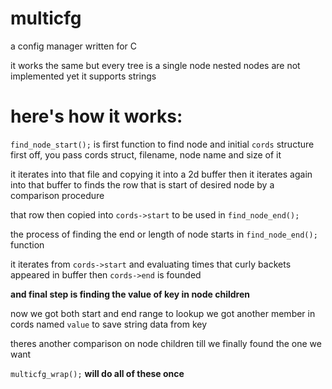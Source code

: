# multicfg

a config manager written for C

it works the same but every tree is a single node
nested nodes are not implemented yet it supports strings

# here's how it works:


`find_node_start();` is first function to find node and initial `cords` structure
first off, you pass cords struct, filename, node name and size of it

it iterates into that file and copying it into a 2d buffer
then it iterates again into that buffer to finds the row that is start of desired node by a comparison procedure

that row then copied into `cords->start` to be used in `find_node_end();`

the process of finding the end or length of node starts in `find_node_end();` function

it iterates from `cords->start` and evaluating times that curly backets appeared in buffer then `cords->end` is founded

**and final step is finding the value of key in node children**

now we got both start and end range to lookup
we got another member in cords named `value` to save string data from key

theres another comparison on node children till we finally found the one we want

`multicfg_wrap();` **will do all of these once**
